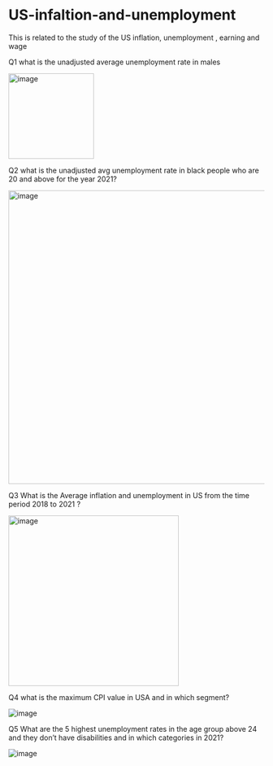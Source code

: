 # US-infaltion-and-unemployment
This is related to the study of the US inflation, unemployment , earning and wage

Q1 what is the unadjusted average unemployment rate in males

<img width="168" alt="image" src="https://user-images.githubusercontent.com/100790766/156757271-d80ba54d-b6e7-443a-ad8e-d0e24d60170c.png">

Q2 what is the unadjusted avg unemployment rate in black people who are 20 and above for the year 2021?

<img width="577" alt="image" src="https://user-images.githubusercontent.com/100790766/156757716-a9f8dda4-e414-4491-86cf-4d4471f54f79.png">

Q3 What is the Average inflation and unemployment in US from the time period 2018 to 2021 ?

<img width="335" alt="image" src="https://user-images.githubusercontent.com/100790766/156758039-179cf1dc-f60e-4fa8-b0b0-07263d22a67c.png">

Q4 what is the maximum CPI value in USA and in which segment?

![image](https://user-images.githubusercontent.com/100790766/156758504-5a81f516-f84d-472d-b31c-fa4dee25beec.png)

Q5 What are the 5 highest unemployment rates in the age group above 24 and they don’t have disabilities and in which categories in 2021?

![image](https://user-images.githubusercontent.com/100790766/156871391-2c82f759-39e8-4ef9-97c5-b112ef859860.png)

